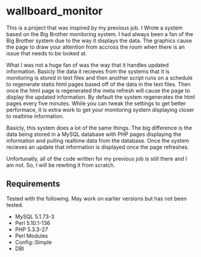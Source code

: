 wallboard_monitor
=================

This is a project that was inspired by my previous job. I Wrote a system based on the Big Brother monitoring system. I had always been
a fan of the Big Brother system due to the way it displays the data. The graphics cause the page to draw your attention from accross
the room when there is an issue that needs to be looked at.

What I was not a huge fan of was the way that it handles updated information. Basicly the data it recieves from the systems that it is
monitoring is stored in text files and then another script runs on a schedule to regenerate statis html pages based off of the data in
the text files. Then once the html page is regenerated the meta refresh will cause the page to display the updated information. By default
the system regenerates the html pages every five minutes. While you can tweak the settings to get better performace, it is extra work to
get your monitoring system displaying closer to realtime information.

Basicly, this system does a lot of the same things. The big difference is the data being stored in a MySQL database with PHP pages displaying
the information and pulling realtime data from the database. Once the system recieves an update that information is displayed once the page
refreshes.

Unfortunatly, all of the code written for my previous job is still there and I am not. So, I will be rewiting it from scratch.

Requirements
------------

Tested with the following. May work on earlier versions but has not been tested.

- MySQL 5.1.73-3
- Perl 5.10.1-136
- PHP 5.3.3-27
- Perl Modules
 - Config::Simple
 - DBI
